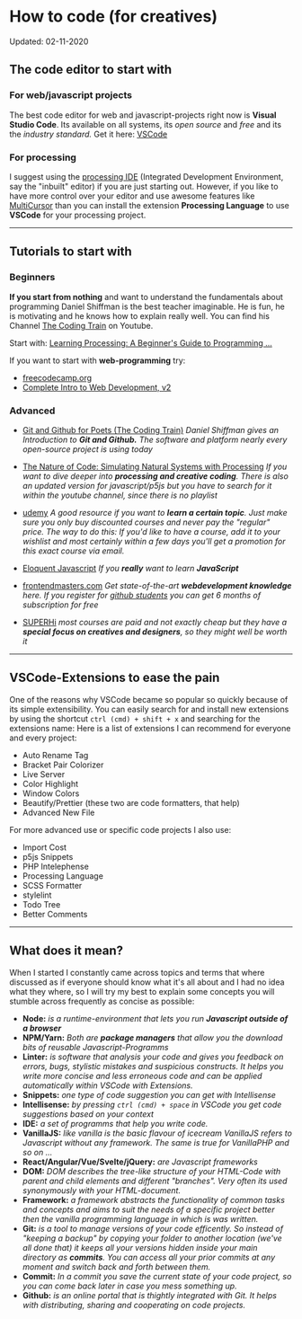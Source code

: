# How to code (for creatives)
Updated: 02-11-2020

## The code editor to start with
### For web/javascript projects
The best code editor for web and javascript-projects right now is **Visual Studio Code**. Its available on all systems, its *open source* and *free* and its the *industry standard.* Get it here: [VSCode](https://code.visualstudio.com/)
### For processing
I suggest using the [processing IDE](https://processing.org/download/) (Integrated Development Environment, say the "inbuilt" editor) if you are just starting out. However, if you like to have more control over your editor and use awesome features like [MultiCursor](https://code.visualstudio.com/docs/editor/codebasics) than you can install the extension **Processing Language** to use **VSCode** for your processing project.

----------

## Tutorials to start with
### Beginners
**If you start from nothing** and want to understand the fundamentals about programming Daniel Shiffman is the best teacher imaginable. He is fun, he is motivating and he knows how to explain really well. You can find his Channel [The Coding Train](https://www.youtube.com/c/TheCodingTrain/) on Youtube.

Start with: [Learning Processing: A Beginner's Guide to Programming ...](https://www.youtube.com/c/TheCodingTrain/playlists?view=50&flow=grid&shelf_id=10) 

If you want to start with **web-programming** try:
* [freecodecamp.org](https://www.freecodecamp.org/)
* [Complete Intro to Web Development, v2](https://frontendmasters.com/courses/web-development-v2/)

### Advanced
* [Git and Github for Poets (The Coding Train)](https://www.youtube.com/watch?v=BCQHnlnPusY) *Daniel Shiffman gives an Introduction to **Git and Github.** The software and platform nearly every open-source project is using today*
* [The Nature of Code: Simulating Natural Systems with Processing](https://www.youtube.com/c/TheCodingTrain/playlists?view=50&sort=dd&shelf_id=9) *If you want to dive deeper into **processing and creative coding**. There is also an updated version for javascript/p5js but you have to search for it within the youtube channel, since there is no playlist*

* [udemy](https://www.udemy.com/) *A good resource if you want to **learn a certain topic**. Just make sure you only buy discounted courses and never pay the "regular" price. The way to do this: If you'd like to have a course, add it to your wishlist and most certainly within a few days you'll get a promotion for this exact course via email.*
* [Eloquent Javascript](https://eloquentjavascript.net/) *If you **really** want to learn **JavaScript***
* [frontendmasters.com](https://frontendmasters.com/) *Get state-of-the-art **webdevelopment knowledge** here. If you register for [github students](https://education.github.com/students) you can get 6 months of subscription for free* 
* [SUPERHi](https://www.superhi.com/creative-coding) *most courses are paid and not exactly cheap but they have a **special focus on creatives and designers**, so they might well be worth it* 

----------

## VSCode-Extensions to ease the pain
One of the reasons why VSCode became so popular so quickly because of its simple extensibility. You can easily search for and install new  extensions by using the shortcut `ctrl (cmd) + shift + x` and searching for the extensions name:
Here is a list of extensions I can recommend for everyone and every project:
* Auto Rename Tag
* Bracket Pair Colorizer
* Live Server
* Color Highlight
* Window Colors
* Beautify/Prettier (these two are code formatters, that help)
* Advanced New File

For more advanced use or specific code projects I also use:
* Import Cost
* p5js Snippets
* PHP Intelephense
* Processing Language
* SCSS Formatter
* stylelint
* Todo Tree
* Better Comments


----------

## What does it mean?
When I started I constantly came across topics and terms that where discussed as if everyone should know what it's all about and I had no idea what they where, so I will try my best to explain some concepts you will stumble across frequently as concise as possible:
* **Node:** *is a runtime-environment that lets you run **Javascript outside of a browser*** 
* **NPM/Yarn:** *Both are **package managers** that allow you the download bits of reusable Javascript-Programms*
* **Linter:** *is software that analysis your code and gives you feedback on errors, bugs, stylistic mistakes and suspicious constructs. It helps you write more concise and less erroneous code and can be applied automatically within VSCode with Extensions.*
* **Snippets:** *one type of code suggestion you can get with Intellisense*
* **Intellisense:** *by pressing `ctrl (cmd) + space` in VSCode you get code suggestions based on your context*
* **IDE:** *a set of programms that help you write code.*
* **VanillaJS:** *like vanilla is the basic flavour of icecream VanillaJS refers to Javascript without any framework. The same is true for VanillaPHP and so on ...*
* **React/Angular/Vue/Svelte/jQuery:** *are Javascript frameworks*
* **DOM:** *DOM describes the tree-like structure of your HTML-Code with parent and child elements and different "branches". Very often its used synonymously with your HTML-document.*
* **Framework:** *a framework abstracts the functionality of common tasks and concepts and aims to suit the needs of a specific project better then the vanilla programming language in which is was written.*
* **Git:** *is a tool to manage versions of your code efficently. So instead of "keeping a backup" by copying your folder to another location (we've all done that) it keeps all your versions hidden inside your main directory as **commits**. You can access all your prior commits at any moment and switch back and forth between them.*
* **Commit:** *In a commit you save the current state of your code project, so you can come back later in case you mess something up.* 
* **Github:** *is an online portal that is thightly integrated with Git. It helps with distributing, sharing and cooperating on code projects.*